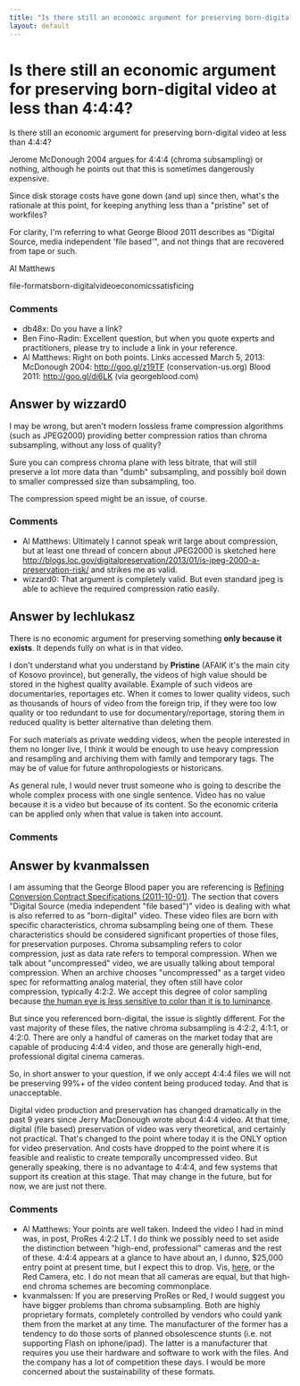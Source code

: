 ```yaml
---
title: "Is there still an economic argument for preserving born-digital video at less than 4:4:4?"
layout: default
---
```

Is there still an economic argument for preserving born-digital video at less than 4:4:4?
=====================
Is there still an economic argument for preserving born-digital video at
less than 4:4:4?

Jerome McDonough 2004 argues for 4:4:4 (chroma subsampling) or nothing,
although he points out that this is sometimes dangerously expensive.

Since disk storage costs have gone down (and up) since then, what's the
rationale at this point, for keeping anything less than a "pristine" set
of workfiles?

For clarity, I'm referring to what George Blood 2011 describes as
"Digital Source, media independent 'file based'", and not things that
are recovered from tape or such.

Al Matthews

<div class="tags"><span class="tag">file-formats</span><span class="tag">born-digital</span><span class="tag">video</span><span class="tag">economics</span><span class="tag">satisficing</span></div>

### Comments ###
* db48x: Do you have a link?
* Ben Fino-Radin: Excellent question, but when you quote experts and practitioners, please
try to include a link in your reference.
* Al Matthews: Right on both points. Links accessed March 5, 2013: McDonough 2004:
http://goo.gl/z19TF (conservation-us.org) Blood 2011:
http://goo.gl/di6LK (via georgeblood.com)


Answer by wizzard0
----------------
I may be wrong, but aren't modern lossless frame compression algorithms
(such as JPEG2000) providing better compression ratios than chroma
subsampling, without any loss of quality?

Sure you can compress chroma plane with less bitrate, that will still
preserve a lot more data than "dumb" subsampling, and possibly boil down
to smaller compressed size than subsampling, too.

The compression speed might be an issue, of course.

### Comments ###
* Al Matthews: Ultimately I cannot speak writ large about compression, but at least one
thread of concern about JPEG2000 is sketched here
http://blogs.loc.gov/digitalpreservation/2013/01/is-jpeg-2000-a-preservation-risk/
and strikes me as valid.
* wizzard0: That argument is completely valid. But even standard jpeg is able to
achieve the required compression ratio easily.

Answer by lechlukasz
----------------
There is no economic argument for preserving something **only because it
exists**. It depends fully on what is in that video.

I don't understand what you understand by **Pristine** (AFAIK it's the
main city of Kosovo province), but generally, the videos of high value
should be stored in the highest quality available. Example of such
videos are documentaries, reportages etc. When it comes to lower quality
videos, such as thousands of hours of video from the foreign trip, if
they were too low quality or too redundant to use for
documentary/reportage, storing them in reduced quality is better
alternative than deleting them.

For such materials as private wedding videos, when the people interested
in them no longer live, I think it would be enough to use heavy
compression and resampling and archiving them with family and temporary
tags. The may be of value for future anthropologiests or historicans.

As general rule, I would never trust someone who is going to describe
the whole complex process with one single sentence. Video has no value
because it is a video but because of its content. So the economic
criteria can be applied only when that value is taken into account.

### Comments ###

Answer by kvanmalssen
----------------
I am assuming that the George Blood paper you are referencing is
[Refining Conversion Contract Specifications
(2011-10-01)](http://dl.dropbox.com/u/81562888/George%20Blood%20LIbrary%20of%20Congress%20IntrmMastVidFormatRecs_20111114.pdf).
The section that covers "Digital Source (media independent "file
based")" video is dealing with what is also referred to as
"born-digital" video. These video files are born with specific
characteristics, chroma subsampling being one of them. These
characteristics should be considered significant properties of those
files, for preservation purposes. Chroma subsampling refers to color
compression, just as data rate refers to temporal compression. When we
talk about "uncompressed" video, we are usually talking about temporal
compression. When an archive chooses "uncompressed" as a target video
spec for reformatting analog material, they often still have color
compression, typically 4:2:2. We accept this degree of color sampling
because [the human eye is less sensitive to color than it is to
luminance](http://en.wikipedia.org/wiki/Chroma_subsampling).

But since you referenced born-digital, the issue is slightly different.
For the vast majority of these files, the native chroma subsampling is
4:2:2, 4:1:1, or 4:2:0. There are only a handful of cameras on the
market today that are capable of producing 4:4:4 video, and those are
generally high-end, professional digital cinema cameras.

So, in short answer to your question, if we only accept 4:4:4 files we
will not be preserving 99%+ of the video content being produced today.
And that is unacceptable.

Digital video production and preservation has changed dramatically in
the past 9 years since Jerry MacDonough wrote about 4:4:4 video. At that
time, digital (file based) preservation of video was very theoretical,
and certainly not practical. That's changed to the point where today it
is the ONLY option for video preservation. And costs have dropped to the
point where it is feasible and realistic to create temporally
uncompressed video. But generally speaking, there is no advantage to
4:4:4, and few systems that support its creation at this stage. That may
change in the future, but for now, we are just not there.

### Comments ###
* Al Matthews: Your points are well taken. Indeed the video I had in mind was, in post,
ProRes 4:2:2 LT. I do think we possibly need to set aside the
distinction between "high-end, professional" cameras and the rest of
these. 4:4:4 appears at a glance to have about an, I dunno, \$25,000
entry point at present time, but I expect this to drop. Vis,
[here](http://wwsw.dslrnewsshooter.com/2012/12/29/a-late-christmas-gift-from-sound-devices-the-pix240-gets-free-4444-firmware-upgrade/),
or the Red Camera, etc. I do not mean that all cameras are equal, but
that high-end chroma schemes are becoming commonplace.
* kvanmalssen: If you are preserving ProRes or Red, I would suggest you have bigger
problems than chroma subsampling. Both are highly proprietary formats,
completely controlled by vendors who could yank them from the market at
any time. The manufacturer of the former has a tendency to do those
sorts of planned obsolescence stunts (i.e. not supporting Flash on
iphone/ipad). The latter is a manufacturer that requires you use their
hardware and software to work with the files. And the company has a lot
of competition these days. I would be more concerned about the
sustainability of these formats.

